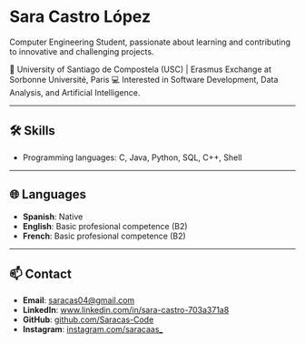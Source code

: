 # Sara Castro López

Computer Engineering Student, passionate about learning and contributing to innovative and challenging projects.

📍 University of Santiago de Compostela (USC) | Erasmus Exchange at Sorbonne Université, Paris
💻 Interested in Software Development, Data Analysis, and Artificial Intelligence.

---

## 🛠️ Skills
- Programming languages: C, Java, Python, SQL, C++, Shell

---

## 🌐 Languages
- **Spanish**: Native
- **English**: Basic profesional competence (B2)
- **French**: Basic profesional competence (B2)

---

## 📫 Contact
- **Email**: saracas04@gmail.com
- **LinkedIn**: www.linkedin.com/in/sara-castro-703a371a8
- **GitHub**: [github.com/Saracas-Code](https://github.com/Saracas-Code)
- **Instagram**: [instagram.com/saracaas_](https://www.instagram.com/saracaas_)

